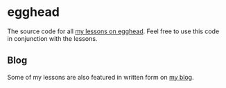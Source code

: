 # egghead

The source code for all [my lessons on egghead](https://egghead.io/instructors/joe-previte). Feel free to use this code in conjunction with the lessons.

## Blog

Some of my lessons are also featured in written form on [my blog](https://joeprevite.com/).

